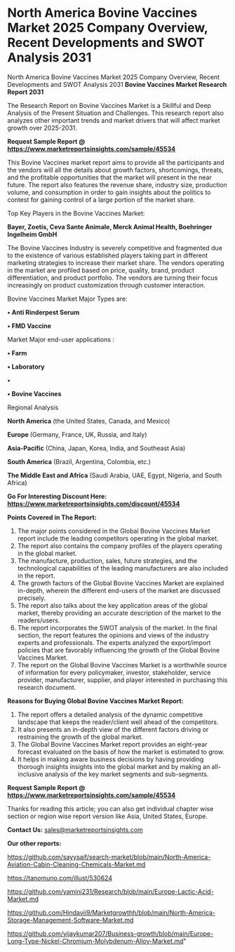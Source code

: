 # North America Bovine Vaccines Market 2025 Company Overview, Recent Developments and SWOT Analysis 2031
North America Bovine Vaccines Market 2025 Company Overview, Recent Developments and SWOT Analysis 2031
<strong>Bovine Vaccines Market Research Report 2031</strong>

The Research Report on Bovine Vaccines Market is a Skillful and Deep Analysis of the Present Situation and Challenges. This research report also analyzes other important trends and market drivers that will affect market growth over 2025-2031.

<strong>Request Sample Report @ <a href=https://www.marketreportsinsights.com/sample/45534>https://www.marketreportsinsights.com/sample/45534</a></strong>

This Bovine Vaccines market report aims to provide all the participants and the vendors will all the details about growth factors, shortcomings, threats, and the profitable opportunities that the market will present in the near future. The report also features the revenue share, industry size, production volume, and consumption in order to gain insights about the politics to contest for gaining control of a large portion of the market share.

Top Key Players in the Bovine Vaccines Market:

<strong>Bayer, Zoetis, Ceva Sante Animale, Merck Animal Health, Boehringer Ingelheim GmbH</strong>

The Bovine Vaccines Industry is severely competitive and fragmented due to the existence of various established players taking part in different marketing strategies to increase their market share. The vendors operating in the market are profiled based on price, quality, brand, product differentiation, and product portfolio. The vendors are turning their focus increasingly on product customization through customer interaction.

Bovine Vaccines Market Major Types are:

<strong>•  Anti Rinderpest Serum

•  FMD Vaccine</strong>

Market Major end-user applications :

<strong>•  Farm

•  Laboratory

•  

•  Bovine Vaccines</strong>

Regional Analysis

</u><strong><b>North America</b></strong> (the United States, Canada, and Mexico)

<strong><b>Europe </b></strong>(Germany, France, UK, Russia, and Italy)

<strong><b>Asia-Pacific</b></strong> (China, Japan, Korea, India, and Southeast Asia)

<strong><b>South America</b></strong> (Brazil, Argentina, Colombia, etc.)

<strong><b>The Middle East and Africa</b></strong> (Saudi Arabia, UAE, Egypt, Nigeria, and South Africa)

<strong>Go For Interesting Discount Here: <a href=https://www.marketreportsinsights.com/discount/45534>https://www.marketreportsinsights.com/discount/45534</a></strong>

<strong>Points Covered in The Report:</strong>
<ol>
  <li>The major points considered in the Global Bovine Vaccines Market report include the leading competitors operating in the global market.</li>
  <li>The report also contains the company profiles of the players operating in the global market.</li>
  <li>The manufacture, production, sales, future strategies, and the technological capabilities of the leading manufacturers are also included in the report.</li>
  <li>The growth factors of the Global Bovine Vaccines Market are explained in-depth, wherein the different end-users of the market are discussed precisely.</li>
  <li>The report also talks about the key application areas of the global market, thereby providing an accurate description of the market to the readers/users.</li>
  <li>The report incorporates the SWOT analysis of the market. In the final section, the report features the opinions and views of the industry experts and professionals. The experts analyzed the export/import policies that are favorably influencing the growth of the Global Bovine Vaccines Market.</li>
  <li>The report on the Global Bovine Vaccines Market is a worthwhile source of information for every policymaker, investor, stakeholder, service provider, manufacturer, supplier, and player interested in purchasing this research document.</li>
</ol>
<strong>Reasons for Buying Global Bovine Vaccines Market Report:</strong>

<ol>
  <li>The report offers a detailed analysis of the dynamic competitive landscape that keeps the reader/client well ahead of the competitors.</li>
  <li>It also presents an in-depth view of the different factors driving or restraining the growth of the global market.</li>
  <li>The Global Bovine Vaccines Market report provides an eight-year forecast evaluated on the basis of how the market is estimated to grow.</li>
  <li>It helps in making aware business decisions by having providing thorough insights insights into the global market and by making an all-inclusive analysis of the key market segments and sub-segments.</li>
</ol>
<strong>Request Sample Report @ <a href=https://www.marketreportsinsights.com/sample/45534>https://www.marketreportsinsights.com/sample/45534</a></strong>


Thanks for reading this article; you can also get individual chapter wise section or region wise report version like Asia, United States, Europe.

<strong>Contact Us:</strong>
sales@marketreportsinsights.com

<strong>Our other reports:</strong>

<a href=https://github.com/sayysaif/search-market/blob/main/North-America-Aviation-Cabin-Cleaning-Chemicals-Market.md>https://github.com/sayysaif/search-market/blob/main/North-America-Aviation-Cabin-Cleaning-Chemicals-Market.md</a>

<a href=https://tanomuno.com/illust/530624>https://tanomuno.com/illust/530624</a>

<a href=https://github.com/yamini231/Research/blob/main/Europe-Lactic-Acid-Market.md>https://github.com/yamini231/Research/blob/main/Europe-Lactic-Acid-Market.md</a>

<a href=https://github.com/Hindavii9/Marketgrowthh/blob/main/North-America-Storage-Management-Software-Market.md>https://github.com/Hindavii9/Marketgrowthh/blob/main/North-America-Storage-Management-Software-Market.md</a>

<a href=https://github.com/vijaykumar207/Business-growth/blob/main/Europe-Long-Type-Nickel-Chromium-Molybdenum-Alloy-Market.md>https://github.com/vijaykumar207/Business-growth/blob/main/Europe-Long-Type-Nickel-Chromium-Molybdenum-Alloy-Market.md</a>"
